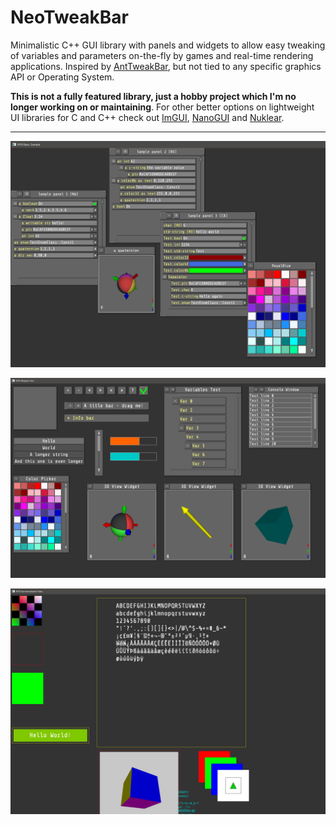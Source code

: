 
# NeoTweakBar

Minimalistic C++ GUI library with panels and widgets to allow easy tweaking of variables and parameters
on-the-fly by games and real-time rendering applications. Inspired by [AntTweakBar](http://anttweakbar.sourceforge.net/doc/),
but not tied to any specific graphics API or Operating System.

**This is not a fully featured library, just a hobby project which I'm no longer working on or maintaining**. For other better options on lightweight UI
libraries for C and C++ check out [ImGUI](https://github.com/ocornut/imgui), [NanoGUI](https://github.com/wjakob/nanogui) and [Nuklear](https://github.com/vurtun/nuklear).

---

![sample_basic](https://github.com/glampert/neo-tweak-bar/blob/c085a2894c51fec59ed9fc25a0337388ed09c410/samples/misc/sample_basic.png "sample_basic")

![sample_widgets](https://github.com/glampert/neo-tweak-bar/blob/17639c14acf85874da2217f2e296183b31b62140/samples/misc/sample_geometry_widgets.png "sample_widgets")

![sample_geometry_batch](https://github.com/glampert/neo-tweak-bar/blob/17639c14acf85874da2217f2e296183b31b62140/samples/misc/sample_geometry_batch.png "sample_geometry_batch")
